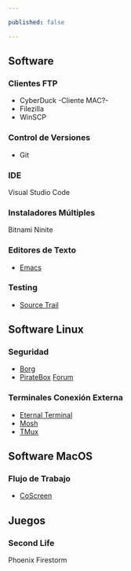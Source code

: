 ```yaml
---

published: false

---
```


## Software

### Clientes FTP

* CyberDuck -Cliente MAC?-
* Filezilla
* WinSCP

### Control de Versiones

* Git

### IDE

Visual Studio Code

### Instaladores Múltiples

Bitnami
Ninite

### Editores de Texto

* [Emacs](https://www.gnu.org/software/emacs/download.html)

### Testing

* [Source Trail](https://www.sourcetrail.com/)

## Software Linux

### Seguridad

* [Borg](https://www.borgbackup.org/)
* [PirateBox](https://piratebox.cc/) [Forum](https://forum.piratebox.cc/)

### Terminales Conexión Externa

* [Eternal Terminal](https://eternalterminal.dev/)
* [Mosh](https://mosh.org/)
* [TMux](http://opensimulator.org/wiki/Tmux)

## Software MacOS



### Flujo de Trabajo

* [CoScreen](https://www.coscreen.co/)

## Juegos

### Second Life

Phoenix Firestorm